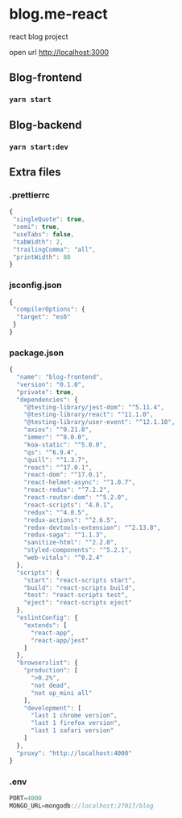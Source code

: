 # blog.me-react

react blog project

open url [http://localhost:3000](http://localhost:3000)

## Blog-frontend

### `yarn start`

## Blog-backend

### `yarn start:dev`

## Extra files

### .prettierrc

```javascript
{
 "singleQuote": true,
 "semi": true,
 "useTabs": false,
 "tabWidth": 2,
 "trailingComma": "all",
 "printWidth": 80
}
```

### jsconfig.json

```javascript
{
 "compilerOptions": {
  "target": "es6"
 }
}
```

### package.json

```javascript
{
  "name": "blog-frontend",
  "version": "0.1.0",
  "private": true,
  "dependencies": {
    "@testing-library/jest-dom": "^5.11.4",
    "@testing-library/react": "^11.1.0",
    "@testing-library/user-event": "^12.1.10",
    "axios": "^0.21.0",
    "immer": "^8.0.0",
    "koa-static": "^5.0.0",
    "qs": "^6.9.4",
    "quill": "^1.3.7",
    "react": "^17.0.1",
    "react-dom": "^17.0.1",
    "react-helmet-async": "^1.0.7",
    "react-redux": "^7.2.2",
    "react-router-dom": "^5.2.0",
    "react-scripts": "4.0.1",
    "redux": "^4.0.5",
    "redux-actions": "^2.6.5",
    "redux-devtools-extension": "^2.13.8",
    "redux-saga": "^1.1.3",
    "sanitize-html": "^2.2.0",
    "styled-components": "^5.2.1",
    "web-vitals": "^0.2.4"
  },
  "scripts": {
    "start": "react-scripts start",
    "build": "react-scripts build",
    "test": "react-scripts test",
    "eject": "react-scripts eject"
  },
  "eslintConfig": {
    "extends": [
      "react-app",
      "react-app/jest"
    ]
  },
  "browserslist": {
    "production": [
      ">0.2%",
      "not dead",
      "not op_mini all"
    ],
    "development": [
      "last 1 chrome version",
      "last 1 firefox version",
      "last 1 safari version"
    ]
  },
  "proxy": "http://localhost:4000"
}
```

### .env

```javascript
PORT=4000
MONGO_URL=mongodb://localhost:27017/blog
```
